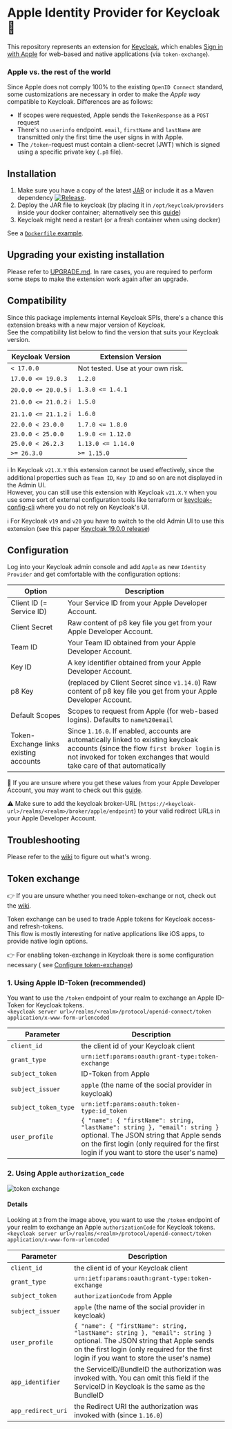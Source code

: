 # Apple Identity Provider for Keycloak :apple:

This repository represents an extension for [Keycloak](https://www.keycloak.org), which
enables [Sign in with Apple](https://developer.apple.com/documentation/sign_in_with_apple) for web-based and native
applications (via `token-exchange`).

### Apple vs. the rest of the world

Since Apple does not comply 100% to the existing `OpenID Connect` standard, some customizations are necessary in order to make the _Apple
way_
compatible to Keycloak. Differences are as follows:

- If scopes were requested, Apple sends the `TokenResponse` as a `POST` request
- There's no `userinfo` endpoint. `email`, `firstName` and `lastName` are transmitted only the first time the user signs in with Apple.
- The `/token`-request must contain a client-secret (JWT) which is signed using a specific private key (`.p8` file).

## Installation

1. Make sure you have a copy of the latest [JAR](https://github.com/klausbetz/apple-identity-provider-keycloak/releases/latest) or include
   it as a Maven dependency <a href="https://jitpack.io/#klausbetz/apple-identity-provider-keycloak">
   <img src="https://jitpack.io/v/klausbetz/apple-identity-provider-keycloak.svg" alt="Release"></a>.
2. Deploy the JAR file to keycloak (by placing it in `/opt/keycloak/providers` inside your docker container; alternatively see
   this [guide](https://www.keycloak.org/docs/latest/server_development/index.html#registering-provider-implementations))
3. Keycloak might need a restart (or a fresh container when using docker)

See a [`Dockerfile` example](docs/README_docker_installation.md).

## Upgrading your existing installation

Please refer to [UPGRADE.md](UPGRADE.md). In rare cases, you are required to perform some steps to make the extension work again after an
upgrade.

## Compatibility

Since this package implements internal Keycloak SPIs, there's a chance this extension breaks with a new major version of Keycloak.  
See the compatibility list below to find the version that suits your Keycloak version.

| Keycloak Version                        | Extension Version                 |
|-----------------------------------------|-----------------------------------|
| `< 17.0.0`                              | Not tested. Use at your own risk. |
| `17.0.0 <= 19.0.3`                      | `1.2.0`                           |
| `20.0.0 <= 20.0.5` :information_source: | `1.3.0 <= 1.4.1`                  |
| `21.0.0 <= 21.0.2` :information_source: | `1.5.0`                           |
| `21.1.0 <= 21.1.2` :information_source: | `1.6.0`                           |
| `22.0.0 < 23.0.0`                       | `1.7.0 <= 1.8.0`                  |
| `23.0.0 < 25.0.0`                       | `1.9.0 <= 1.12.0`                 |
| `25.0.0 < 26.2.3`                       | `1.13.0 <= 1.14.0`                |
| `>= 26.3.0`                             | `>= 1.15.0`                       |

:information_source: In Keycloak `v21.X.Y` this extension cannot be used effectively, since the additional properties such
as `Team ID`, `Key ID`
and so on are not displayed in the Admin UI.   
However, you can still use this extension with Keycloak `v21.X.Y` when you use some sort of external configuration tools like terraform or
[keycloak-config-cli](https://github.com/adorsys/keycloak-config-cli) where you do not rely on Keycloak's UI.

:information_source: For Keycloak `v19` and `v20` you have to switch to the old Admin UI to use this extension (see this
paper [Keycloak 19.0.0 release](https://www.keycloak.org/2022/07/keycloak-1900-released.html#_new_admin_console_is_now_the_default_console))

## Configuration

Log into your Keycloak admin console and add `Apple` as new `Identity Provider` and get comfortable with the configuration options:

| Option                                  | Description                                                                                                                                                                                                    |
|-----------------------------------------|----------------------------------------------------------------------------------------------------------------------------------------------------------------------------------------------------------------|
| Client ID (= Service ID)                | Your Service ID from your Apple Developer Account.                                                                                                                                                             |
| Client Secret                           | Raw content of p8 key file you get from your Apple Developer Account.                                                                                                                                          |
| Team ID                                 | Your Team ID obtained from your Apple Developer Account.                                                                                                                                                       |
| Key ID                                  | A key identifier obtained from your Apple Developer Account.                                                                                                                                                   |
| p8 Key                                  | (replaced by Client Secret since `v1.14.0`) Raw content of p8 key file you get from your Apple Developer Account.                                                                                              |
| Default Scopes                          | Scopes to request from Apple (for web-based logins). Defaults to `name%20email`                                                                                                                                |
| Token-Exchange links existing accounts  | Since `1.16.0`. If enabled, accounts are automatically linked to existing keycloak accounts (since the flow `first broker login` is not invoked for token exchanges that would take care of that automatically |

:raising_hand: If you are unsure where you get these values from your Apple Developer Account, you may want to check out
this [guide](https://github.com/klausbetz/apple-identity-provider-keycloak/wiki/Configuration-within-Apple-Developer-portal).

:warning: Make sure to add the keycloak broker-URL (`https://<keycloak-url>/realms/<realm>/broker/apple/endpoint`) to your valid redirect
URLs in your Apple Developer Account.

## Troubleshooting

Please refer to the [wiki](https://github.com/klausbetz/apple-identity-provider-keycloak/wiki/Troubleshooting-the-configuration-from-Apple)
to figure out what's wrong.

## Token exchange

:point_right: If you are unsure whether you need token-exchange or not, check out
the [wiki](https://github.com/klausbetz/apple-identity-provider-keycloak/wiki/Do-you-need-token%E2%80%90exchange%3F).

Token exchange can be used to trade Apple tokens for Keycloak access- and refresh-tokens.  
This flow is mostly interesting for native applications like iOS apps, to provide native login options.

:point_right: For enabling token-exchange in Keycloak there is some configuration necessary (
see [Configure token-exchange](docs/CONFIGURE_TOKEN_EXCHANGE.md))

### 1. Using Apple ID-Token (recommended)

You want to use the `/token` endpoint of your realm to exchange an Apple ID-Token for Keycloak tokens.  
`<keycloak server url>/realms/<realm>/protocol/openid-connect/token`  
`application/x-www-form-urlencoded`

| Parameter            | Description                                                                                                                                                                                                       |
|----------------------|-------------------------------------------------------------------------------------------------------------------------------------------------------------------------------------------------------------------|
| `client_id`          | the client id of your Keycloak client                                                                                                                                                                             |
| `grant_type`         | `urn:ietf:params:oauth:grant-type:token-exchange`                                                                                                                                                                 |
| `subject_token`      | ID-Token from Apple                                                                                                                                                                                               |
| `subject_issuer`     | `apple` (the name of the social provider in keycloak)                                                                                                                                                             |
| `subject_token_type` | `urn:ietf:params:oauth:token-type:id_token`                                                                                                                                                                       |
| `user_profile`       | `{ "name": { "firstName": string, "lastName": string }, "email": string }` optional. The JSON string that Apple sends on the first login (only required for the first login if you want to store the user's name) |

### 2. Using Apple `authorization_code`

![token exchange](docs/token_exchange.png)

#### Details

Looking at `3` from the image above, you want to use the `/token` endpoint of your realm to exchange an Apple `authorizationCode` for
Keycloak tokens.  
`<keycloak server url>/realms/<realm>/protocol/openid-connect/token`  
`application/x-www-form-urlencoded`

| Parameter          | Description                                                                                                                                                                                                        |
|--------------------|--------------------------------------------------------------------------------------------------------------------------------------------------------------------------------------------------------------------|
| `client_id`        | the client id of your Keycloak client                                                                                                                                                                              |
| `grant_type`       | `urn:ietf:params:oauth:grant-type:token-exchange`                                                                                                                                                                  |
| `subject_token`    | `authorizationCode` from Apple                                                                                                                                                                                     |
| `subject_issuer`   | `apple` (the name of the social provider in keycloak)                                                                                                                                                              |
| `user_profile`     | `{ "name": { "firstName": string, "lastName": string }, "email": string }` optional. The JSON string that Apple sends on the first login (only required for the first login  if you want to store the user's name) |
| `app_identifier`   | the ServiceID/BundleID the authorization was invoked with. You can omit this field if the ServiceID in Keycloak is the same as the BundleID                                                                        |
| `app_redirect_uri` | the Redirect URI the authorization was invoked with (since `1.16.0`)                                                                                                                                               |

